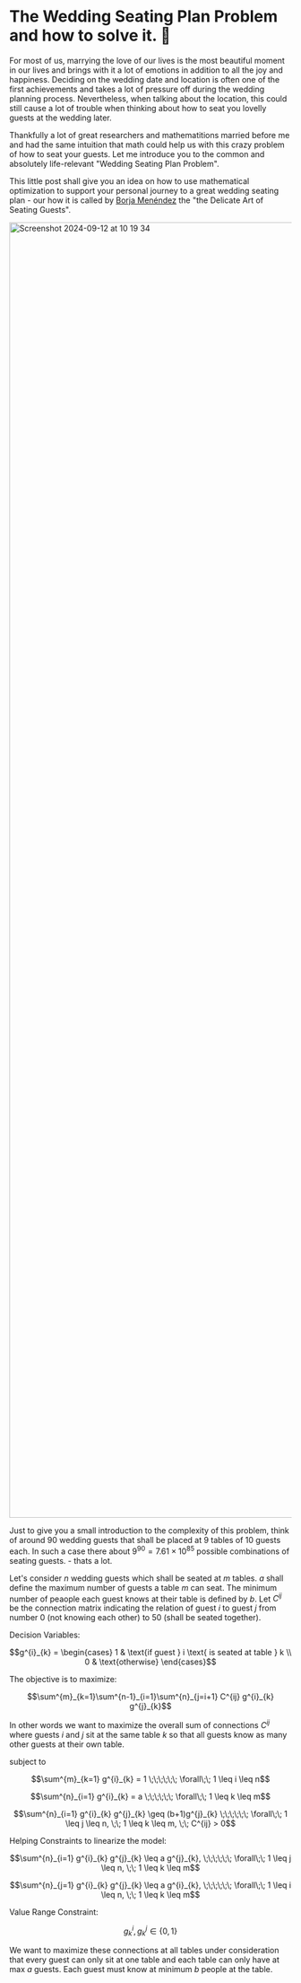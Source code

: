 # The Wedding Seating Plan Problem and how to solve it. :wedding:
For most of us, marrying the love of our lives is the most beautiful moment in our lives and brings with it a lot of emotions in addition to all the joy and happiness. Deciding on the wedding date and location is often one of the first achievements and takes a lot of pressure off during the wedding planning process. Nevertheless, when talking about the location, this could still cause a lot of trouble when thinking about how to seat you lovelly guests at the wedding later.

Thankfully a lot of great researchers and mathematitions married before me and had the same intuition that math could help us with this crazy problem of how to seat your guests. Let me introduce you to the common and absolutely life-relevant "Wedding Seating Plan Problem".

This little post shall give you an idea on how to use mathematical optimization to support your personal journey to a great wedding seating plan - our how it is called by [Borja Menéndez](https://feasible.substack.com/p/8-i-just-got-married-and-i-had-to) the "the Delicate Art of Seating Guests".

<img width="2309" alt="Screenshot 2024-09-12 at 10 19 34" src="https://github.com/user-attachments/assets/5c2a3762-5eb6-4dbd-a5a2-d3d7d5493aca">

Just to give you a small introduction to the complexity of this problem, think of around 90 wedding guests that shall be placed at 9 tables of 10 guests each. In such a case there about $9^{90} = 7.61 \times 10^{85}$ possible combinations of seating guests. - thats a lot.

Let's consider $n$ wedding guests which shall be seated at $m$ tables. $a$ shall define the maximum number of guests a table $m$ can seat. The minimum number of peaople each guest knows at their table is defined by $b$. Let $C^{ij}$ be the connection matrix indicating the relation of guest $i$ to guest $j$ from number 0 (not knowing each other) to 50 (shall be seated together). 

Decision Variables:
```math
g^{i}_{k} = 
\begin{cases}
    1 & \text{if guest } i \text{ is seated at table } k \\
    0 & \text{otherwise}
\end{cases}
```


The objective is to maximize:
```math
\sum^{m}_{k=1}\sum^{n-1}_{i=1}\sum^{n}_{j=i+1} C^{ij} g^{i}_{k} g^{j}_{k}
```

In other words we want to maximize the overall sum of connections $C^{ij}$ where guests $i$ and $j$ sit at the same table $k$ so that all guests know as many other guests at their own table.

subject to 
```math
\sum^{m}_{k=1} g^{i}_{k} = 1 \;\;\;\;\;\; \forall\;\; 1 \leq i \leq n
```
```math
\sum^{n}_{i=1} g^{i}_{k} = a \;\;\;\;\;\; \forall\;\; 1 \leq k \leq m
```
```math
\sum^{n}_{i=1} g^{i}_{k} g^{j}_{k} \geq (b+1)g^{j}_{k} \;\;\;\;\;\; \forall\;\;  1 \leq j \leq n, \;\; 1 \leq k \leq m, \;\; C^{ij} > 0
```


Helping Constraints to linearize the model:
```math
\sum^{n}_{i=1} g^{i}_{k} g^{j}_{k} \leq a g^{j}_{k}, \;\;\;\;\;\; \forall\;\;  1 \leq j \leq n, \;\; 1 \leq k \leq m
```
```math
\sum^{n}_{j=1} g^{i}_{k} g^{j}_{k} \leq a g^{i}_{k}, \;\;\;\;\;\; \forall\;\;  1 \leq i \leq n, \;\; 1 \leq k \leq m
```

Value Range Constraint:
```math
g^{i}_{k}, g^{j}_{k} \in \{0, 1\}
```

We want to maximize these connections at all tables under consideration that every guest can only sit at one table and each table can only have at max $a$ guests. Each guest must know at minimum $b$ people at the table. 
